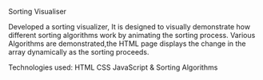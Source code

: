 Sorting Visualiser

Developed a sorting visualizer, It is designed to visually demonstrate how
different sorting algorithms work by animating the sorting process.
Various Algorithms are demonstrated,the HTML page displays the change
in the array dynamically as the sorting proceeds.

Technologies used:
HTML
CSS
JavaScript & Sorting Algorithms
